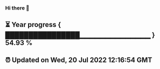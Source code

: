 ### Hi there 👋
⏳ Year progress { ████████████████▁▁▁▁▁▁▁▁▁▁▁▁▁▁ } 54.93 %
---
⏰ Updated on Wed, 20 Jul 2022 12:16:54 GMT
---

